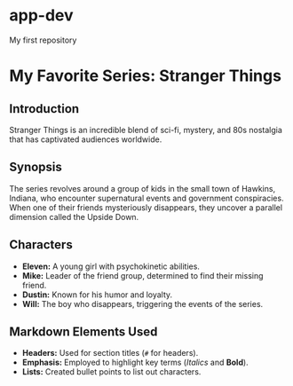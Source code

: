 # app-dev
My first repository
# **My Favorite Series: Stranger Things**

## Introduction
Stranger Things is an incredible blend of sci-fi, mystery, and 80s nostalgia that has captivated audiences worldwide.

## Synopsis
The series revolves around a group of kids in the small town of Hawkins, Indiana, who encounter supernatural events and government conspiracies. When one of their friends mysteriously disappears, they uncover a parallel dimension called the Upside Down.

## Characters
- **Eleven:** A young girl with psychokinetic abilities.
- **Mike:** Leader of the friend group, determined to find their missing friend.
- **Dustin:** Known for his humor and loyalty.
- **Will:** The boy who disappears, triggering the events of the series.

## Markdown Elements Used
- **Headers:** Used for section titles (`#` for headers).
- **Emphasis:** Employed to highlight key terms (*Italics* and **Bold**).
- **Lists:** Created bullet points to list out characters.
  
